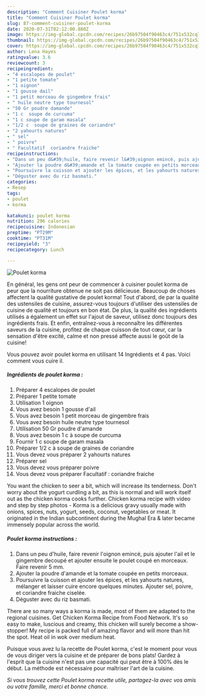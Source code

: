 ```yaml
---
description: "Comment Cuisiner Poulet korma"
title: "Comment Cuisiner Poulet korma"
slug: 87-comment-cuisiner-poulet-korma
date: 2020-07-31T02:12:00.880Z
image: https://img-global.cpcdn.com/recipes/26b97504f90463c4/751x532cq70/poulet-korma-photo-principale-de-la-recette.jpg
thumbnail: https://img-global.cpcdn.com/recipes/26b97504f90463c4/751x532cq70/poulet-korma-photo-principale-de-la-recette.jpg
cover: https://img-global.cpcdn.com/recipes/26b97504f90463c4/751x532cq70/poulet-korma-photo-principale-de-la-recette.jpg
author: Lena Hayes
ratingvalue: 3.6
reviewcount: 3
recipeingredient:
- "4 escalopes de poulet"
- "1 petite tomate"
- "1 oignon"
- "1 gousse dail"
- "1 petit morceau de gingembre frais"
- " huile neutre type tournesol"
- "50 Gr poudre damande"
- "1 c  soupe de curcuma"
- "1 c soupe de garam masala"
- "1/2 c  soupe de graines de coriandre"
- "2 yahourts natures"
- " sel"
- " poivre"
- " Facultatif  coriandre fraiche"
recipeinstructions:
- "Dans un peu d&#39;huile, faire revenir l&#39;oignon emincé, puis ajouter l&#39;ail et le gingembre decoupé et ajouter ensuite le poulet coupé en morceaux. Faire revenir 5 mm."
- "Ajouter la poudre d&#39;amande et la tomate coupée en petits morceaux."
- "Poursuivre la cuisson et ajouter les épices, et les yahourts natures, mélanger et laisser cuire encore quelques minutes. Ajouter sel, poivre, et coriandre fraiche ciselée."
- "Déguster avec du riz basmati."
categories:
- Resep
tags:
- poulet
- korma

katakunci: poulet korma 
nutrition: 296 calories
recipecuisine: Indonesian
preptime: "PT29M"
cooktime: "PT31M"
recipeyield: "3"
recipecategory: Lunch

---
```



![Poulet korma](https://img-global.cpcdn.com/recipes/26b97504f90463c4/751x532cq70/poulet-korma-photo-principale-de-la-recette.jpg)

En général, les gens ont peur de commencer à cuisiner poulet korma de peur que la nourriture obtenue ne soit pas délicieuse. Beaucoup de choses affectent la qualité gustative de poulet korma! Tout d'abord, de par la qualité des ustensiles de cuisine, assurez-vous toujours d'utiliser des ustensiles de cuisine de qualité et toujours en bon état. De plus, la qualité des ingrédients utilisés a également un effet sur l'ajout de saveur, utilisez donc toujours des ingrédients frais. Et enfin, entraînez-vous à reconnaître les différentes saveurs de la cuisine, profitez de chaque cuisson de tout cœur, car la sensation d'être excité, calme et non pressé affecte aussi le goût de la cuisine!

<!--inarticleads1-->

Vous pouvez avoir poulet korma en utilisant 14 Ingrédients et 4 pas. Voici comment vous cuire il.

##### Ingrédients de poulet korma :

1. Préparer 4 escalopes de poulet
1. Préparer 1 petite tomate
1. Utilisation 1 oignon
1. Vous avez besoin 1 gousse d&#39;ail
1. Vous avez besoin 1 petit morceau de gingembre frais
1. Vous avez besoin  huile neutre type tournesol
1. Utilisation 50 Gr poudre d&#39;amande
1. Vous avez besoin 1 c à soupe de curcuma
1. Fournir 1 c soupe de garam masala
1. Préparer 1/2 c à soupe de graines de coriandre
1. Vous devez vous préparer 2 yahourts natures
1. Préparer  sel
1. Vous devez vous préparer  poivre
1. Vous devez vous préparer  Facultatif : coriandre fraiche


You want the chicken to seer a bit, which will increase its tenderness. Don&#39;t worry about the yogurt curdling a bit, as this is normal and will work itself out as the chicken korma cooks further. Chicken korma recipe with video and step by step photos - Korma is a delicious gravy usually made with onions, spices, nuts, yogurt, seeds, coconut, vegetables or meat. It originated in the Indian subcontinent during the Mughal Era &amp; later became immensely popular across the world. 

<!--inarticleads2-->

##### Poulet korma instructions :

1. Dans un peu d&#39;huile, faire revenir l&#39;oignon emincé, puis ajouter l&#39;ail et le gingembre decoupé et ajouter ensuite le poulet coupé en morceaux. Faire revenir 5 mm.
1. Ajouter la poudre d&#39;amande et la tomate coupée en petits morceaux.
1. Poursuivre la cuisson et ajouter les épices, et les yahourts natures, mélanger et laisser cuire encore quelques minutes. Ajouter sel, poivre, et coriandre fraiche ciselée.
1. Déguster avec du riz basmati.


There are so many ways a korma is made, most of them are adapted to the regional cuisines. Get Chicken Korma Recipe from Food Network. It&#39;s so easy to make, luscious and creamy, this chicken will surely become a show-stopper! My recipe is packed full of amazing flavor and will more than hit the spot. Heat oil in wok over medium heat. 

<!--inarticleads1-->

<p>
Puisque vous avez lu la recette de Poulet korma, c'est le moment pour vous de vous diriger vers la cuisine et de préparer de bons plats! Gardez à l'esprit que la cuisine n'est pas une capacité qui peut être à 100% dès le début. La méthode est nécessaire pour maîtriser l'art de la cuisine.
</p>

<p>
<i>Si vous trouvez cette Poulet korma recette utile, partagez-la avec vos amis ou votre famille, merci et bonne chance.</i>
</p>
